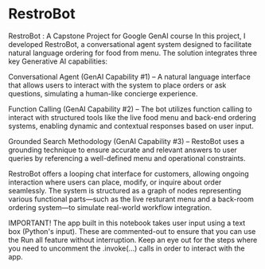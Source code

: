 # RestroBot
RestroBot : A Capstone Project for Google GenAI course
In this project, I developed RestroBot, a conversational agent system designed to facilitate natural language ordering for food from menu. The solution integrates three key Generative AI capabilities:

Conversational Agent (GenAI Capability #1) – A natural language interface that allows users to interact with the system to place orders or ask questions, simulating a human-like concierge experience.

Function Calling (GenAI Capability #2) – The bot utilizes function calling to interact with structured tools like the live food menu and back-end ordering systems, enabling dynamic and contextual responses based on user input.

Grounded Search Methodology (GenAI Capability #3) – RestoBot uses a grounding technique to ensure accurate and relevant answers to user queries by referencing a well-defined menu and operational constraints.

RestroBot offers a looping chat interface for customers, allowing ongoing interaction where users can place, modify, or inquire about order seamlessly. The system is structured as a graph of nodes representing various functional parts—such as the live resturant menu and a back-room ordering system—to simulate real-world workflow integration.

IMPORTANT!
The app built in this notebook takes user input using a text box (Python's input). These are commented-out to ensure that you can use the Run all feature without interruption. Keep an eye out for the steps where you need to uncomment the .invoke(...) calls in order to interact with the app.

